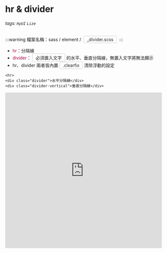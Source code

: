 # hr & divider
###### tags: `HyUI` `Lize`

:::warning
檔案名稱：sass / element / <span class="focus2">_divider.scss</span>
:::

* <span class="focus">hr</span>：分隔線
* <span class="focus">divider</span>：<div class="focus2">必須置入文字</div>的水平、垂直分隔線，無置入文字將無法顯示
* hr、divider 兩者皆內置<div class="focus2">.clearfix</div>清除浮動的設定

```htmlmixed=
<hr>
<div class="divider">水平分隔線</div>
<div class="divider-vertical">垂直分隔線</div>
```

<iframe height="500" style="width: 100%;" scrolling="no" title="hr &amp; divider / 分隔線" src="https://codepen.io/Lize/embed/PopLJgw?height=265&theme-id=dark&default-tab=css,result" frameborder="no" loading="lazy" allowtransparency="true" allowfullscreen="true">
  See the Pen <a href='https://codepen.io/Lize/pen/PopLJgw'>hr &amp; divider / 分隔線</a> by Lize wu
  (<a href='https://codepen.io/Lize'>@Lize</a>) on <a href='https://codepen.io'>CodePen</a>.
</iframe>

<style>
/* 顏色設定 <span class="blue"></span>*/
.title{
    font-size: 26px; color: #fff;
    background:#00469C; display:inline-block;
    padding: 10px 20px 10px 30px;
    border-radius: 4px;
}
.sub-title{ font-size: 20px; color: #00469C; }
.box{
    padding: 1em 2em;
    background:#f5f5f5;
    margin: 10px 0;
    border: solid 1px #aaa;
}

.focus { color: #B20050; }
.focus2 {
    color: #222; border: solid 1px #c8c8c8;
    display: inline-block;
    padding: 2px 10px; margin: 0 4px;
    border-radius: 4px;
    background: #fff;
}
.link{ font-size: 20px; color: #B20050;}
.ui-infobar{ max-width:95%; }
.markdown-body{ max-width:95%; }
</style>